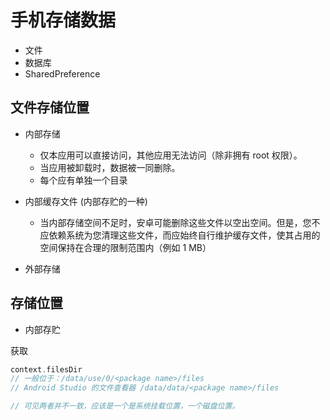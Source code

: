 # 手机存储数据

- 文件
- 数据库
- SharedPreference

## 文件存储位置

- 内部存储
    - 仅本应用可以直接访问，其他应用无法访问（除非拥有 root 权限）。
    - 当应用被卸载时，数据被一同删除。
    - 每个应有单独一个目录
    
- 内部缓存文件 (内部存贮的一种)
    - 当内部存储空间不足时，安卓可能删除这些文件以空出空间。但是，您不应依赖系统为您清理这些文件，而应始终自行维护缓存文件，使其占用的空间保持在合理的限制范围内（例如 1 MB）

- 外部存储


## 存储位置

- 内部存贮

获取

```Kotlin
context.filesDir
// 一般位于：/data/use/0/<package name>/files
// Android Studio 的文件查看器 /data/data/<package name>/files

// 可见两者并不一致，应该是一个是系统挂载位置，一个磁盘位置。
```